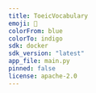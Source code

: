 ```yaml
---
title: ToeicVocabulary
emoji: 🚀
colorFrom: blue
colorTo: indigo
sdk: docker
sdk_version: "latest"
app_file: main.py
pinned: false
license: apache-2.0
---
```

